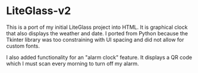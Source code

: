 # LiteGlass-v2

This is a port of my initial LiteGlass project into HTML. It is graphical clock that also displays the weather and date. I ported from Python because the Tkinter library was too constraining with UI spacing and did not allow for custom fonts.

I also added functionality for an "alarm clock" feature. It displays a QR code which I must scan every morning to turn off my alarm.
